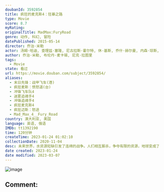 ```yaml
---
doubanId: 3592854
title: 疯狂的麦克斯4：狂暴之路
type: Movie
score: 8.7
myRating: 
originalTitle: MadMax:FuryRoad
genre: 动作, 科幻, 冒险
datePublished: 2015-05-14
director: 乔治·米勒
actor: 汤姆·哈迪, 查理兹·塞隆, 尼古拉斯·霍尔特, 休·基斯, 乔什·赫尔曼, 内森·琼斯, 佐伊·克罗维兹, 罗茜·汉丁顿, 丽莉·吉欧, 阿比·丽, 考特尼·伊顿, 安格斯·桑普森, 理查德·卡特, 梅根·盖尔, 肖恩·哈普, 吉纳维芙·艾特肯, 约翰·霍华德, 理查德·诺顿, 黛布拉·迪兹, 理查德·诺顿, 约翰·霍华德
author: 乔治·米勒, 布伦丹·麦卡锡, 尼克·拉图里
tags:
  - Movie
state: 看过
url: https://movie.douban.com/subject/3592854/
aliases:
  - 末日先锋：战甲飞车(港)
  - 疯狂麦斯：愤怒道(台)
  - 冲锋飞车队4
  - 迷雾追魂手4
  - 冲锋追魂手4
  - 疯狂麦克斯4
  - 疯狂迈斯：怒途
  - Mad_Max_4__Fury_Road
country: 澳大利亚, 美国
language: 英语, 俄语
IMDb: tt1392190
time: 120分钟
createTime: 2023-01-24 01:02:10
collectionDate: 2020-11-04
desc: 未来世界，水资源短缺引发了连绵的战争。人们相互厮杀，争夺有限的资源，地球变成了血腥十足的杀戮死战场。面容恐怖的不死乔在戈壁山谷建立了难以撼动的强大武装王国，他手下的战郎驾驶装备尖端武器的战车四下抢掠，...
date created: 2023-01-24
date modified: 2023-03-07
---
```


![image](p2236181653.jpg)

Comment:
---

